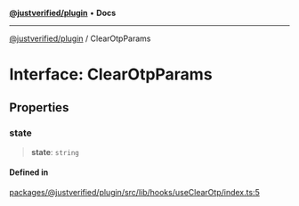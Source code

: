 [**@justverified/plugin**](../README.md) • **Docs**

***

[@justverified/plugin](../globals.md) / ClearOtpParams

# Interface: ClearOtpParams

## Properties

### state

> **state**: `string`

#### Defined in

[packages/@justverified/plugin/src/lib/hooks/useClearOtp/index.ts:5](https://github.com/JustaName-id/JustaName-sdk/blob/dc845c10af242e3ca87d95ef392516ac0bfa8b95/packages/@justverified/plugin/src/lib/hooks/useClearOtp/index.ts#L5)
